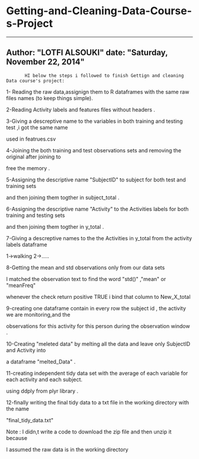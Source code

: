 Getting-and-Cleaning-Data-Course-s-Project
==========================================
---
Author: "LOTFI ALSOUKI"
date: "Saturday, November 22, 2014"
---

           HI below the steps i followed to finish Gettign and cleaning Data course's project:

1- Reading the raw data,assignign them to R dataframes with the same raw files names (to keep things simple).

2-Reading Activity labels and features files without headers .

3-Giving a descreptive name to the variables in both training and testing test ,i got the same name 

used in featrues.csv

4-Joining the both training and test observations sets and removing the original after joining to

free the memory .

5-Assigning the descriptive name "SubjectID" to subject for both test and training sets

and then joining them togther in subject_total .

6-Assigning the descriptive name "Activity" to the Activities labels for both training and testing sets

and then joining them togther in y_total .

7-Giving a descreptive names to the the Activities in y_total from the activity labels dataframe

1->walking 2->.....

8-Getting the mean and std observations only from our data sets

I matched the observation text to find the word "std()" ,"mean" or "meanFreq"

whenever the check return positive TRUE i bind that column to  New_X_total

9-creating one dataframe contain in every row the subject id , the activity we are monitoring,and the 

observations for this activity for this person during the observation window .

10-Creating "meleted data" by melting all the data and leave only SubjectID and Activity into 

a dataframe "melted_Data" .

11-creating independent tidy data set with the average of each variable for each activity and each subject.

using ddply from plyr library .

12-finally writing the final tidy data to a txt file in the working directory with the name

"final_tidy_data.txt"

Note : I didn,t write a code to download the zip file and then unzip it because
 
 I assumed the raw data is in the working directory
